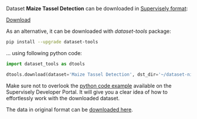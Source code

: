 Dataset **Maize Tassel Detection** can be downloaded in [Supervisely format](https://developer.supervisely.com/api-references/supervisely-annotation-json-format):

 [Download](https://assets.supervisely.com/supervisely-supervisely-assets-public/teams_storage/g/1/Gb/em6ZTet7iOgqgJLWtkGev6YkNqmEDyHnzHgArw1CNHyBR9BsPnbzogPFSh6yylXPxkHHvR9rVBFPQ4kLFkYUbAHMGgO6GqWOVvLg8ThLpW3OphLvUQFWyxRmmgX4.tar)

As an alternative, it can be downloaded with *dataset-tools* package:
``` bash
pip install --upgrade dataset-tools
```

... using following python code:
``` python
import dataset_tools as dtools

dtools.download(dataset='Maize Tassel Detection', dst_dir='~/dataset-ninja/')
```
Make sure not to overlook the [python code example](https://developer.supervisely.com/getting-started/python-sdk-tutorials/iterate-over-a-local-project) available on the Supervisely Developer Portal. It will give you a clear idea of how to effortlessly work with the downloaded dataset.

The data in original format can be [downloaded here](https://zenodo.org/record/4922074/files/Maize_Tassels_Recognition.zip?download=1).